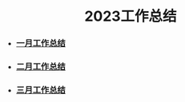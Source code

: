 <div>
	<H1 align = "center">2023工作总结</H1>
</div>

- ### [一月工作总结](一月.md)
- ### [二月工作总结](二月.md)
- ### [三月工作总结](三月.md)